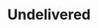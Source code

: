 ---
key: "2"
title: "Undelivered"
shortDescription: "Zombie survival game demo."
description: ""
thumbnail: "/undelivered/Undelivered.png"
bannerImage: "/undelivered/Undelivered.png"
logoImage: "/undelivered/logo.png"
demoLink: "https://eaxcy.itch.io/undelivered"
---